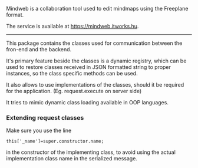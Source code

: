 Mindweb is a collaboration tool used to edit mindmaps using the Freeplane 
format.

The service is available at https://mindweb.itworks.hu.

---

This package contains the classes used for communication between the fron-end 
and the backend.

It's primary feature beside the classes is a dynamic registry, which can be used
to restore classes received in JSON formatted string to proper instances, so the
class specific methods can be used. 

It also allows to use implementations of the classes, should it be required for
the application. (Eg. request.execute on server side)

It tries to mimic dynamic class loading available in OOP languages.

### Extending request classes

Make sure you use the line

``this['_name']=super.constructor.name;``

in the constructor of the implementing class, to avoid using the actual 
implementation class name in the serialized message.